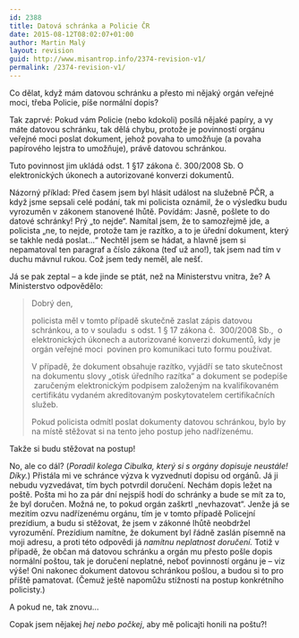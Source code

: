 ```yaml
---
id: 2388
title: Datová schránka a Policie ČR
date: 2015-08-12T08:02:07+01:00
author: Martin Malý
layout: revision
guid: http://www.misantrop.info/2374-revision-v1/
permalink: /2374-revision-v1/
---
```

Co dělat, když mám datovou schránku a přesto mi nějaký orgán veřejné moci, třeba Policie, píše normální dopis?

<!--more-->

Tak zaprvé: Pokud vám Policie (nebo kdokoli) posílá nějaké papíry, a vy máte datovou schránku, tak dělá chybu, protože je povinností orgánu veřejné moci poslat dokument, jehož povaha to umožňuje (a povaha papírového lejstra to umožňuje), právě datovou schránkou.

Tuto povinnost jim ukládá odst. 1 §17 zákona č. 300/2008 Sb. O elektronických úkonech a autorizované konverzi dokumentů.

Názorný příklad: Před časem jsem byl hlásit událost na služebně PČR, a když jsme sepsali celé podání, tak mi policista oznámil, že o výsledku budu vyrozuměn v zákonem stanovené lhůtě. Povídám: Jasně, pošlete to do datové schránky! Prý &#8222;to nejde&#8220;. Namítal jsem, že to samozřejmě jde, a policista &#8222;ne, to nejde, protože tam je razítko, a to je úřední dokument, který se takhle nedá poslat&#8230;&#8220; Nechtěl jsem se hádat, a hlavně jsem si nepamatoval ten paragraf a číslo zákona (teď už ano!), tak jsem nad tím v duchu mávnul rukou. Což jsem tedy neměl, ale nešť.

Já se pak zeptal &#8211; a kde jinde se ptát, než na Ministerstvu vnitra, že? A Ministerstvo odpovědělo:

> Dobrý den,
> 
> policista měl v tomto případě skutečně zaslat zápis datovou schránkou, a to v souladu  s odst. 1 § 17 zákona č.  300/2008 Sb.,  o elektronických úkonech a autorizované konverzi dokumentů, kdy je orgán veřejné moci  povinen pro komunikaci tuto formu používat.
> 
> V případě, že dokument obsahuje razítko, vyjádří se tato skutečnost na dokumentu slovy „otisk úředního razítka“ a dokument se podepíše  zaručeným elektronickým podpisem založeným na kvalifikovaném certifikátu vydaném akreditovaným poskytovatelem certifikačních služeb.
> 
> Pokud policista odmítl poslat dokumenty datovou schránkou, bylo by na místě stěžovat si na tento jeho postup jeho nadřízenému.

Takže si budu stěžovat na postup!

No, ale co dál? (_Poradil kolega Cibulka, který si s orgány dopisuje neustále! Díky._) Přistála mi ve schránce výzva k vyzvednutí dopisu od orgánů. Já ji nebudu vyzvedávat, tím bych potvrdil doručení. Nechám dopis ležet na poště. Pošta mi ho za pár dní nejspíš hodí do schránky a bude se mít za to, že byl doručen. Možná ne, to pokud orgán zaškrtl &#8222;nevhazovat&#8220;. Jenže já se mezitím ozvu nadřízenému orgánu, tím je v tomto případě Policejní prezídium, a budu si stěžovat, že jsem v zákonné lhůtě neobdržel vyrozumění. Prezídium namítne, že dokument byl řádně zaslán písemně na moji adresu, a proti této odpovědi já _namítnu neplatnost doručení._ Totiž v případě, že občan má datovou schránku a orgán mu přesto pošle dopis normální poštou, tak je doručení neplatné, neboť povinností orgánu je &#8211; viz výše! Oni nakonec dokument datovou schránkou pošlou, a budou si to pro příště pamatovat. (Čemuž ještě napomůžu stížností na postup konkrétního policisty.)

A pokud ne, tak znovu&#8230;

Copak jsem nějakej _hej nebo počkej_, aby mě policajti honili na poštu?!